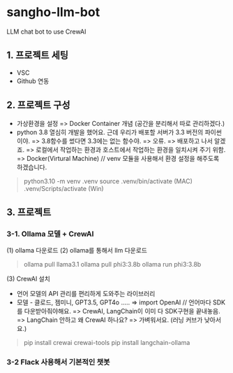 # sangho-llm-bot
LLM chat bot to use CrewAI

## 1. 프로젝트 세팅

- VSC
- Github 연동

## 2. 프로젝트 구성
- 가상환경을 설정 => Docker Container 개념 (공간을 분리해서 따로 관리하겠다.)
- python 3.8 열심히 개발을 했어요. 근데 우리가 배포할 서버가 3.3 버전의 파이썬이야.
  => 3.8함수를 썼다면 3.3에는 없는 함수야. => 오류. => 배포하고 나서 알겠죠.
  => 로컬에서 작업하는 환경과 호스트에서 작업하는 환경을 일치시켜 주기 위함.
  => Docker(Virtural Machine) // venv 모듈을 사용해서 환경 설정을 해주도록 하겠습니다.

> python3.10 -m venv .venv
> source .venv/bin/activate (MAC)
> .venv/Scripts/activate (Win)

## 3. 프로젝트

### 3-1. Ollama 모델 + CrewAI

(1) ollama 다운로드
(2) ollama를 통해서 llm 다운로드

> ollama pull llama3.1
> ollama pull phi3:3.8b
> ollama run phi3:3.8b

(3) CrewAI 설치
- 언어 모델의 API 관리를 편리하게 도와주는 라이브러리
- 모델 - 클로드, 젬미니, GPT3.5, GPT4o ..... => import OpenAI // 언어마다 SDK를 다운받아줘야해요.
  => CrewAI, LangChain이 이미 다 SDK구현을 끝내놓음.
  => LangChain 안하고 왜 CrewAI 하나요? => 가벼워서요. (러닝 커브가 낮아서요.)

> pip install crewai crewai-tools
> pip install langchain-ollama

### 3-2 Flack 사용해서 기본적인 챗봇